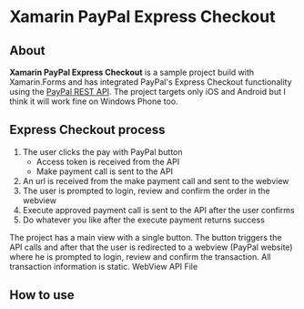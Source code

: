 Xamarin PayPal Express Checkout
============

About
------------

**Xamarin PayPal Express Checkout** is a sample project build with Xamarin.Forms and has integrated PayPal's Express Checkout functionality using the [PayPal REST API](https://developer.paypal.com/docs/integration/direct/make-your-first-call/). The project targets only iOS and Android but I think it will work fine on Windows Phone too.

Express Checkout process
------------

1. The user clicks the pay with PayPal button
	* Access token is received from the API
	* Make payment call is sent to the API
2. An url is received from the make payment call and sent to the webview
3. The user is prompted to login, review and confirm the order in the webview
4. Execute approved payment call is sent to the API after the user confirms
5. Do whatever you like after the execute payment returns success

The project has a main view with a single button. The button triggers the API calls and after that the user is redirected to a webview (PayPal website) where he is prompted to login, review and confirm the transaction. All transaction information is static.
WebView
API File

How to use
------------